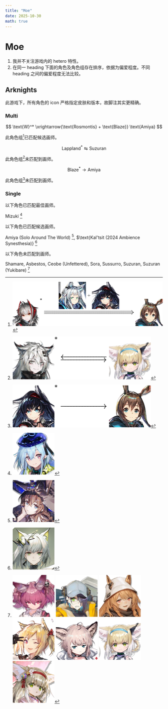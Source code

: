 ```yaml
---
title: "Moe"
date: 2025-10-30
math: true
---
```


# Moe

1. 我并不关注游戏内的 hetero 特性。
2. 在同一 heading 下面的角色及角色组存在排序，依据为偏爱程度。不同 heading 之间的偏爱程度无法比较。

## Arknights

此游戏下，所有角色的 icon 严格指定皮肤和版本，故脚注其实更精确。

### Multi

$$ \text{W}^* \xrightarrow{\text{Rosmontis} + \text{Blaze}} \text{Amiya} $$ 

此角色组[^w-amiya]已匹配候选画师。

[^w-amiya]: ![w---amiya.svg](../../images/moe/arknights/w-amiya.svg)

$$ \text{Lappland}^* \leftrightarrows \text{Suzuran} $$

此角色组[^lapp-szrn]未匹配到画师。

[^lapp-szrn]: ![lapp---szrn.svg](../../images/moe/arknights/lapp-szrn.svg)

$$ \text{Blaze}^* \rightarrow \text{Amiya} $$

此角色组[^blaze-amiya]未匹配到画师。

[^blaze-amiya]: ![blaze-amiya.svg](../../images/moe/arknights/blaze-amiya.svg)

### Single

以下角色已匹配最佳画师。

$\text{Mizuki}$ [^mizuki]

[^mizuki]: ![mizuki.svg](../../images/moe/arknights/mizuki.svg)

以下角色已匹配候选画师。

$\text{Amiya (Solo Around The World)}$ [^amiyasatw], $\text{Kal'tsit (2024 Ambience Synesthesia)} [^kaltsitas]

[^amiyasatw]: ![amiyasatw.svg](../../images/moe/arknights/amiyasatw.svg)
[^kaltsitas]: ![kaltsitas.svg](../../images/moe/arknights/kaltsitas.svg)


以下角色未匹配到画师。

$\text{Shamare}$,
$\text{Asbestos}$,
$\text{Ceobe (Unfettered)}$,
$\text{Sora}$,
$\text{Sussurro}$,
$\text{Suzuran}$,
$\text{Suzuran (Yukibare)}$ [^arknights-non]

[^arknights-non]: ![shamare.svg](../../images/moe/arknights/shamare.svg) ![asbestos.svg](../../images/moe/arknights/asbestos.svg) ![ceobe2.svg](../../images/moe/arknights/ceobe2.svg) ![sora.svg](../../images/moe/arknights/sora.svg) ![sussurro.svg](../../images/moe/arknights/sussurro.svg) ![suzuran.svg](../../images/moe/arknights/suzuran.svg) ![suzuran3.svg](../../images/moe/arknights/suzuran3.svg)